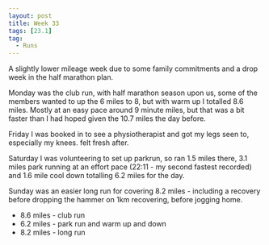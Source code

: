 ```yaml
---
layout: post
title: Week 33
tags: [23.1]
tag:
  - Runs
---
```


A slightly lower mileage week due to some family commitments and a drop week in the half marathon plan.

Monday was the club run, with half marathon season upon us, some of the members wanted to up the 6 miles to 8, but with warm up I totalled 8.6 miles. Mostly at an easy pace around 9 minute miles, but that was a bit faster than I had hoped given the 10.7 miles the day before.

Friday I was booked in to see a physiotherapist and got my legs seen to, especially my knees. felt fresh after.

Saturday I was volunteering to set up parkrun, so ran 1.5 miles there, 3.1 miles park running at an effort pace (22:11 - my second fastest recorded) and 1.6 mile cool down totalling 6.2 miles for the day.

Sunday was an easier long run for covering 8.2 miles - including a recovery before dropping the hammer on 1km recovering, before jogging home.

* 8.6 miles - club run
* 6.2 miles - park run and warm up and down
* 8.2 miles - long run
